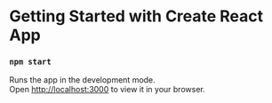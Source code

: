 # Getting Started with Create React App


### `npm start`

Runs the app in the development mode.\
Open [http://localhost:3000](http://localhost:3000) to view it in your browser.
